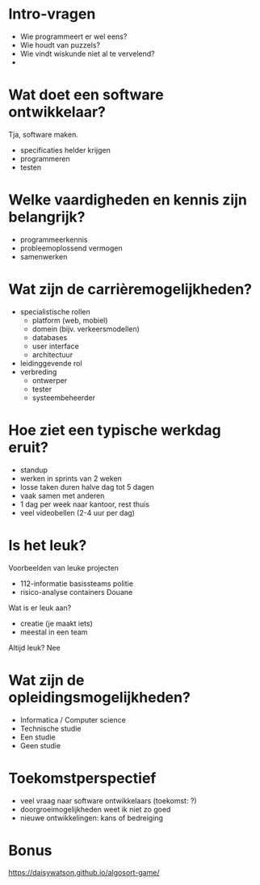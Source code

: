 # Intro-vragen

- Wie programmeert er wel eens?
- Wie houdt van puzzels?
- Wie vindt wiskunde niet al te vervelend?
- 

# Wat doet een software ontwikkelaar?

Tja, software maken.

- specificaties helder krijgen
- programmeren
- testen

# Welke vaardigheden en kennis zijn belangrijk?

- programmeerkennis
- probleemoplossend vermogen
- samenwerken

# Wat zijn de carrièremogelijkheden?

- specialistische rollen
  * platform (web, mobiel)
  * domein (bijv. verkeersmodellen)
  * databases
  * user interface
  * architectuur
- leidinggevende rol
- verbreding
  * ontwerper
  * tester
  * systeembeheerder

# Hoe ziet een typische werkdag eruit?

- standup
- werken in sprints van 2 weken
- losse taken duren halve dag tot 5 dagen
- vaak samen met anderen
- 1 dag per week naar kantoor, rest thuis
- veel videobellen (2-4 uur per dag)

# Is het leuk?

Voorbeelden van leuke projecten

- 112-informatie basissteams politie
- risico-analyse containers Douane

Wat is er leuk aan?

- creatie (je maakt iets)
- meestal in een team

Altijd leuk? Nee


# Wat zijn de opleidingsmogelijkheden?

- Informatica / Computer science
- Technische studie
- Een studie
- Geen studie

# Toekomstperspectief

- veel vraag naar software ontwikkelaars (toekomst: ?)
- doorgroeimogelijkheden weet ik niet zo goed
- nieuwe ontwikkelingen: kans of bedreiging

# Bonus

https://daisywatson.github.io/algosort-game/
